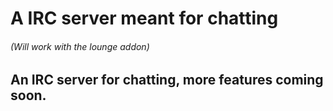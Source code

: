 # A IRC server meant for chatting

###### (Will work with the lounge addon)

## An IRC server for chatting, more features coming soon.